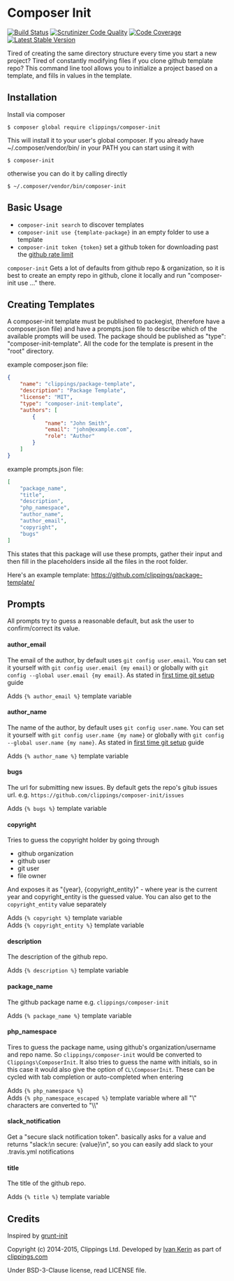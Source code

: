 Composer Init
=============

[![Build Status](https://travis-ci.org/clippings/composer-init.png?branch=master)](https://travis-ci.org/clippings/composer-init)
[![Scrutinizer Code Quality](https://scrutinizer-ci.com/g/clippings/composer-init/badges/quality-score.png?s=a1404674f68c4894d651150caf4985aa59597515)](https://scrutinizer-ci.com/g/clippings/composer-init/)
[![Code Coverage](https://scrutinizer-ci.com/g/clippings/composer-init/badges/coverage.png?s=3d5fb55c42c6887679915320658b543ed935e00a)](https://scrutinizer-ci.com/g/clippings/composer-init/)
[![Latest Stable Version](https://poser.pugx.org/clippings/composer-init/v/stable.png)](https://packagist.org/packages/clippings/composer-init)

Tired of creating the same directory structure every time you start a new project? Tired of constantly modifying files if you clone github template repo? This command line tool allows you to initialize a project based on a template, and fills in values in the template.

Installation
------------

Install via composer

```
$ composer global require clippings/composer-init
```

This will install it to your user's global composer. If you already have ~/.composer/vendor/bin/ in your PATH you can start using it with
```
$ composer-init
```
otherwise you can do it by calling directly
```
$ ~/.composer/vendor/bin/composer-init
```

Basic Usage
-----------

- ``composer-init search`` to discover templates
- ``composer-init use {template-package}`` in an empty folder to use a template
- ``composer-init token {token}`` set a github token for downloading past the [github rate limit](https://developer.github.com/v3/rate_limit/)

`composer-init` Gets a lot of defaults from github repo & organization, so it is best to create an empty repo in github, clone it locally and run "composer-init use ..." there.

Creating Templates
------------------

A composer-init template must be published to packegist, (therefore have a composer.json file) and have a prompts.json file to describe which of the available prompts will be used. The package should be published as "type": "composer-init-template". All the code for the template is present in the "root" directory.

example composer.json file:

``` json
{
    "name": "clippings/package-template",
    "description": "Package Template",
    "license": "MIT",
    "type": "composer-init-template",
    "authors": [
        {
            "name": "John Smith",
            "email": "john@example.com",
            "role": "Author"
        }
    ]
}
```

example prompts.json file:

``` json
[
    "package_name",
    "title",
    "description",
    "php_namespace",
    "author_name",
    "author_email",
    "copyright",
    "bugs"
]
```
This states that this package will use these prompts, gather their input and then fill in the placeholders inside all the files in the root folder.


Here's an example template:
https://github.com/clippings/package-template/

Prompts
-------

All prompts try to guess a reasonable default, but ask the user to confirm/correct its value.

#### author\_email

The email of the author, by default uses `git config user.email`. You can set it yourself with `git config user.email {my email}` or globally with `git config --global user.email {my email}`. As stated in [first time git setup](https://git-scm.com/book/en/v2/Getting-Started-First-Time-Git-Setup) guide

Adds `{% author_email %}` template variable

#### author\_name

The name of the author, by default uses `git config user.name`. You can set it yourself with `git config user.name {my name}` or globally with `git config --global user.name {my name}`. As stated in [first time git setup](https://git-scm.com/book/en/v2/Getting-Started-First-Time-Git-Setup) guide

Adds `{% author_name %}` template variable

#### bugs

The url for submitting new issues. By default gets the repo's gitub issues url. e.g. `https://github.com/clippings/composer-init/issues`

Adds `{% bugs %}` template variable

#### copyright

Tries to guess the copyright holder by going through

- github organization
- github user
- git user
- file owner

And exposes it as "{year}, {copyright\_entity}" - where year is the current year and copyright\_entity is the guessed value. You can also get to the `copyright_entity` value separately

Adds `{% copyright %}` template variable <br>
Adds `{% copyright_entity %}` template variable

#### description

The description of the github repo.

Adds `{% description %}` template variable

####  package\_name

The github package name e.g. `clippings/composer-init`

Adds `{% package_name %}` template variable

#### php\_namespace

Tires to guess the package name, using github's organization/username and repo name. So `clippings/composer-init` would be converted to `Clippings\ComposerInit`. It also tries to guess the name with initials, so in this case it would also give the option of `CL\ComposerInit`. These can be cycled with tab completion or auto-completed when entering

Adds `{% php_namespace %}` <br>
Adds `{% php_namespace_escaped %}` template variable where all "\\" characters are converted to "\\\\"

#### slack\_notification

Get a "secure slack notification token". basically asks for a value and returns "slack:\n    secure: {value}\n", so you can easily add slack to your .travis.yml notifications

#### title

The title of the github repo.

Adds `{% title %}` template variable

Credits
-------

Inspired by [grunt-init](https://github.com/gruntjs/grunt-init)

Copyright (c) 2014-2015, Clippings Ltd. Developed by [Ivan Kerin](https://github.com/ivank) as part of [clippings.com](http://clippings.com)

Under BSD-3-Clause license, read LICENSE file.
